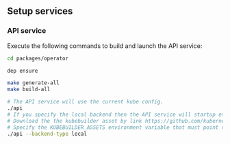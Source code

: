 ## Setup services

### API service

Execute the following commands to build and launch the API service:

```bash
cd packages/operator

dep ensure

make generate-all
make build-all

# The API service will use the current kube config.
./api
# If you specify the local backend then the API service will startup etcd and kube API locally.
# Download the the kubebuilder asset by link https://github.com/kubernetes-sigs/kubebuilder/releases/tag/v1.0.8
# Specify the KUBEBUILDER_ASSETS environment variable that must point to the unzip asset dir.
./api --backend-type local
```